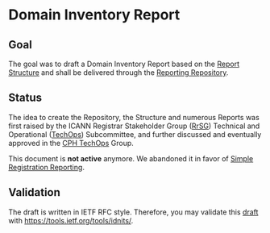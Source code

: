 Domain Inventory Report
=================

## Goal
The goal was to draft a Domain Inventory Report based on the [Report Structure] and shall be delivered through the [Reporting Repository].

## Status
The idea to create the Repository, the Structure and numerous Reports was first raised by the ICANN Registrar Stakeholder Group ([RrSG]) Technical and Operational ([TechOps]) Subcommittee, and further discussed and eventually approved in the [CPH TechOps] Group.

This document is **not active** anymore. We abandoned it in favor of [Simple Registration Reporting].

## Validation
The draft is written in IETF RFC style. Therefore, you may validate this [draft] with https://tools.ietf.org/tools/idnits/.

[RrSG]: https://rrsg.org/
[TechOps]: https://rrsg.org/working-groups/
[CPH TechOps]: https://bestpractice.domains
[Reporting Repository]: https://github.com/seitsu/reporting-repository
[Report Structure]: https://github.com/seitsu/report-structure
[draft]: /draft-sattler-domain-inventory-report.txt
[Simple Registration Reporting]: https://datatracker.ietf.org/doc/draft-ietf-regext-simple-registration-reporting/
